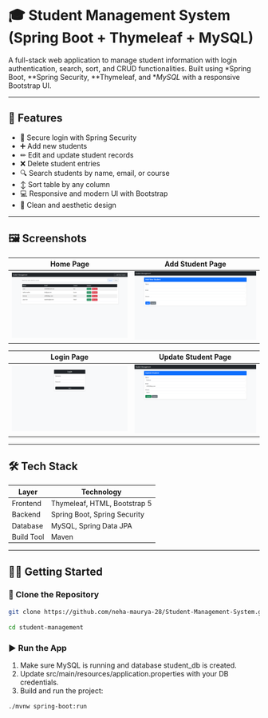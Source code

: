 # 🎓 Student Management System (Spring Boot + Thymeleaf + MySQL)

A full-stack web application to manage student information with login authentication, search, sort, and CRUD functionalities. Built using *Spring Boot, **Spring Security, **Thymeleaf, and **MySQL* with a responsive Bootstrap UI.

---

## 🚀 Features

- 🔐 Secure login with Spring Security
- ➕ Add new students
- ✏ Edit and update student records
- ❌ Delete student entries
- 🔍 Search students by name, email, or course
- ↕ Sort table by any column
- 💻 Responsive and modern UI with Bootstrap
- 🎨 Clean and aesthetic design

---

## 🖼 Screenshots

| Home Page                             | Add Student Page                         |
|---------------------------------------|------------------------------------------|
| ![](demo/home-page.png)               | ![](demo/add-student.png)                |

| Login Page                            | Update Student Page                      |
|---------------------------------------|------------------------------------------|
| ![](demo/login-page.png)              | ![](demo/update-page.png)                |

---

## 🛠 Tech Stack

| Layer       | Technology                     |
|-------------|--------------------------------|
| Frontend    | Thymeleaf, HTML, Bootstrap 5   |
| Backend     | Spring Boot, Spring Security   |
| Database    | MySQL, Spring Data JPA         |
| Build Tool  | Maven                          |

---

## 🧑‍💻 Getting Started

### 📁 Clone the Repository
```bash
git clone https://github.com/neha-maurya-28/Student-Management-System.git
```
```bash
cd student-management
```
### ▶ Run the App

1. Make sure MySQL is running and database student_db is created.
2. Update src/main/resources/application.properties with your DB credentials.
3. Build and run the project:

```bash
./mvnw spring-boot:run
```
